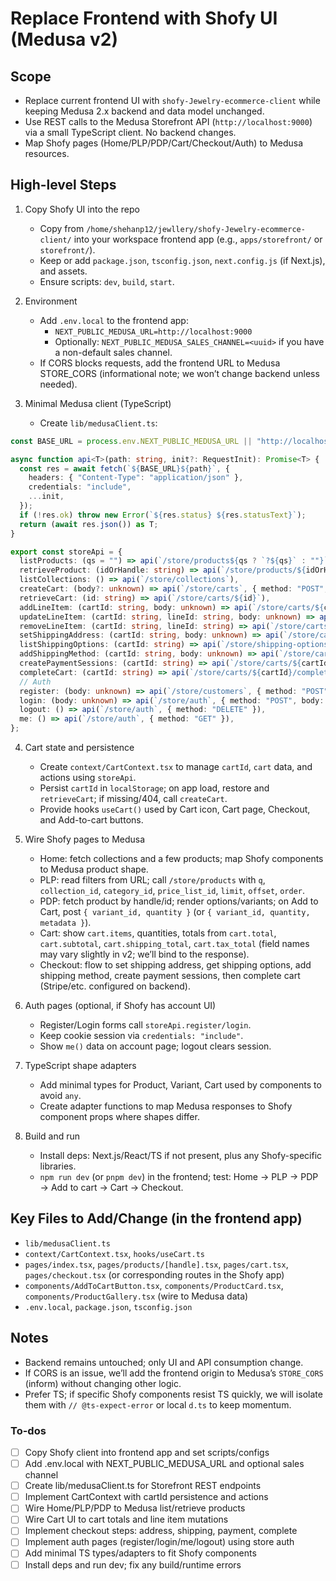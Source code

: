 <!-- 4a96979c-0f26-4280-af24-968c612c368f 0fbae5dc-4b89-4314-8ccc-c78cbeecd48a -->
# Replace Frontend with Shofy UI (Medusa v2)

## Scope

- Replace current frontend UI with `shofy-Jewelry-ecommerce-client` while keeping Medusa 2.x backend and data model unchanged.
- Use REST calls to the Medusa Storefront API (`http://localhost:9000`) via a small TypeScript client. No backend changes.
- Map Shofy pages (Home/PLP/PDP/Cart/Checkout/Auth) to Medusa resources.

## High-level Steps

1. Copy Shofy UI into the repo

   - Copy from `/home/shehanp12/jewllery/shofy-Jewelry-ecommerce-client/` into your workspace frontend app (e.g., `apps/storefront/` or `storefront/`).
   - Keep or add `package.json`, `tsconfig.json`, `next.config.js` (if Next.js), and assets.
   - Ensure scripts: `dev`, `build`, `start`.

2. Environment

   - Add `.env.local` to the frontend app:
     - `NEXT_PUBLIC_MEDUSA_URL=http://localhost:9000`
     - Optionally: `NEXT_PUBLIC_MEDUSA_SALES_CHANNEL=<uuid>` if you have a non-default sales channel.
   - If CORS blocks requests, add the frontend URL to Medusa STORE_CORS (informational note; we won’t change backend unless needed).

3. Minimal Medusa client (TypeScript)

   - Create `lib/medusaClient.ts`:
```ts
const BASE_URL = process.env.NEXT_PUBLIC_MEDUSA_URL || "http://localhost:9000";

async function api<T>(path: string, init?: RequestInit): Promise<T> {
  const res = await fetch(`${BASE_URL}${path}`, {
    headers: { "Content-Type": "application/json" },
    credentials: "include",
    ...init,
  });
  if (!res.ok) throw new Error(`${res.status} ${res.statusText}`);
  return (await res.json()) as T;
}

export const storeApi = {
  listProducts: (qs = "") => api(`/store/products${qs ? `?${qs}` : ""}`),
  retrieveProduct: (idOrHandle: string) => api(`/store/products/${idOrHandle}`),
  listCollections: () => api(`/store/collections`),
  createCart: (body?: unknown) => api(`/store/carts`, { method: "POST", body: JSON.stringify(body || {}) }),
  retrieveCart: (id: string) => api(`/store/carts/${id}`),
  addLineItem: (cartId: string, body: unknown) => api(`/store/carts/${cartId}/line-items`, { method: "POST", body: JSON.stringify(body) }),
  updateLineItem: (cartId: string, lineId: string, body: unknown) => api(`/store/carts/${cartId}/line-items/${lineId}`, { method: "POST", body: JSON.stringify(body) }),
  removeLineItem: (cartId: string, lineId: string) => api(`/store/carts/${cartId}/line-items/${lineId}`, { method: "DELETE" }),
  setShippingAddress: (cartId: string, body: unknown) => api(`/store/carts/${cartId}`, { method: "POST", body: JSON.stringify(body) }),
  listShippingOptions: (cartId: string) => api(`/store/shipping-options?cart_id=${cartId}`),
  addShippingMethod: (cartId: string, body: unknown) => api(`/store/carts/${cartId}/shipping-methods`, { method: "POST", body: JSON.stringify(body) }),
  createPaymentSessions: (cartId: string) => api(`/store/carts/${cartId}/payment-sessions`, { method: "POST" }),
  completeCart: (cartId: string) => api(`/store/carts/${cartId}/complete`, { method: "POST" }),
  // Auth
  register: (body: unknown) => api(`/store/customers`, { method: "POST", body: JSON.stringify(body) }),
  login: (body: unknown) => api(`/store/auth`, { method: "POST", body: JSON.stringify(body) }),
  logout: () => api(`/store/auth`, { method: "DELETE" }),
  me: () => api(`/store/auth`, { method: "GET" }),
};
```


4. Cart state and persistence

   - Create `context/CartContext.tsx` to manage `cartId`, `cart` data, and actions using `storeApi`.
   - Persist `cartId` in `localStorage`; on app load, restore and `retrieveCart`; if missing/404, call `createCart`.
   - Provide hooks `useCart()` used by Cart icon, Cart page, Checkout, and Add-to-cart buttons.

5. Wire Shofy pages to Medusa

   - Home: fetch collections and a few products; map Shofy components to Medusa product shape.
   - PLP: read filters from URL; call `/store/products` with `q`, `collection_id`, `category_id`, `price_list_id`, `limit`, `offset`, `order`.
   - PDP: fetch product by handle/id; render options/variants; on Add to Cart, post `{ variant_id, quantity }` (or `{ variant_id, quantity, metadata }`).
   - Cart: show `cart.items`, quantities, totals from `cart.total`, `cart.subtotal`, `cart.shipping_total`, `cart.tax_total` (field names may vary slightly in v2; we’ll bind to the response).
   - Checkout: flow to set shipping address, get shipping options, add shipping method, create payment sessions, then complete cart (Stripe/etc. configured on backend).

6. Auth pages (optional, if Shofy has account UI)

   - Register/Login forms call `storeApi.register/login`.
   - Keep cookie session via `credentials: "include"`.
   - Show `me()` data on account page; logout clears session.

7. TypeScript shape adapters

   - Add minimal types for Product, Variant, Cart used by components to avoid `any`.
   - Create adapter functions to map Medusa responses to Shofy component props where shapes differ.

8. Build and run

   - Install deps: Next.js/React/TS if not present, plus any Shofy-specific libraries.
   - `npm run dev` (or `pnpm dev`) in the frontend; test: Home → PLP → PDP → Add to cart → Cart → Checkout.

## Key Files to Add/Change (in the frontend app)

- `lib/medusaClient.ts`
- `context/CartContext.tsx`, `hooks/useCart.ts`
- `pages/index.tsx`, `pages/products/[handle].tsx`, `pages/cart.tsx`, `pages/checkout.tsx` (or corresponding routes in the Shofy app)
- `components/AddToCartButton.tsx`, `components/ProductCard.tsx`, `components/ProductGallery.tsx` (wire to Medusa data)
- `.env.local`, `package.json`, `tsconfig.json`

## Notes

- Backend remains untouched; only UI and API consumption change.
- If CORS is an issue, we’ll add the frontend origin to Medusa’s `STORE_CORS` (inform) without changing other logic.
- Prefer TS; if specific Shofy components resist TS quickly, we will isolate them with `// @ts-expect-error` or local `d.ts` to keep momentum.

### To-dos

- [ ] Copy Shofy client into frontend app and set scripts/configs
- [ ] Add .env.local with NEXT_PUBLIC_MEDUSA_URL and optional sales channel
- [ ] Create lib/medusaClient.ts for Storefront REST endpoints
- [ ] Implement CartContext with cartId persistence and actions
- [ ] Wire Home/PLP/PDP to Medusa list/retrieve products
- [ ] Wire Cart UI to cart totals and line item mutations
- [ ] Implement checkout steps: address, shipping, payment, complete
- [ ] Implement auth pages (register/login/me/logout) using store auth
- [ ] Add minimal TS types/adapters to fit Shofy components
- [ ] Install deps and run dev; fix any build/runtime errors
